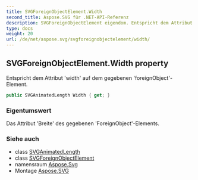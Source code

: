 ```yaml
---
title: SVGForeignObjectElement.Width
second_title: Aspose.SVG für .NET-API-Referenz
description: SVGForeignObjectElement eigendom. Entspricht dem Attribut width auf dem gegebenen foreignObjectElement.
type: docs
weight: 20
url: /de/net/aspose.svg/svgforeignobjectelement/width/
---
```

## SVGForeignObjectElement.Width property

Entspricht dem Attribut 'width' auf dem gegebenen 'foreignObject'-Element.

```csharp
public SVGAnimatedLength Width { get; }
```

### Eigentumswert

Das Attribut 'Breite' des gegebenen 'ForeignObject'-Elements.

### Siehe auch

* class [SVGAnimatedLength](../../../aspose.svg.datatypes/svganimatedlength/)
* class [SVGForeignObjectElement](../)
* namensraum [Aspose.Svg](../../svgforeignobjectelement/)
* Montage [Aspose.SVG](../../../)


